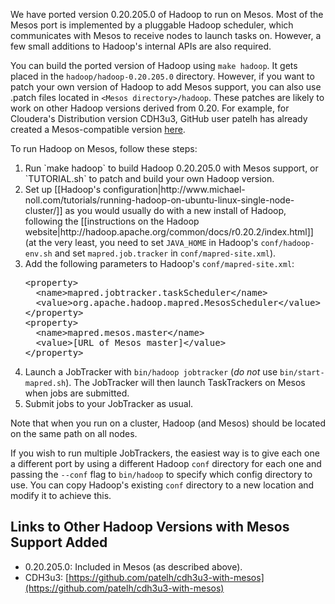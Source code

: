 We have ported version 0.20.205.0 of Hadoop to run on Mesos. Most of the Mesos port is implemented by a pluggable Hadoop scheduler, which communicates with Mesos to receive nodes to launch tasks on. However, a few small additions to Hadoop's internal APIs are also required.

You can build the ported version of Hadoop using `make hadoop`. It gets placed in the `hadoop/hadoop-0.20.205.0` directory. However, if you want to patch your own version of Hadoop to add Mesos support, you can also use .patch files located in `<Mesos directory>/hadoop`. These patches are likely to work on other Hadoop versions derived from 0.20. For example, for Cloudera's Distribution version CDH3u3, GitHub user patelh has already created a Mesos-compatible version [here](https://github.com/patelh/cdh3u3-with-mesos).

To run Hadoop on Mesos, follow these steps:
<ol>
<li> Run `make hadoop` to build Hadoop 0.20.205.0 with Mesos support, or `TUTORIAL.sh` to patch and build your own Hadoop version.</li>
<li> Set up [[Hadoop's configuration|http://www.michael-noll.com/tutorials/running-hadoop-on-ubuntu-linux-single-node-cluster/]] as you would usually do with a new install of Hadoop, following the [[instructions on the Hadoop website|http://hadoop.apache.org/common/docs/r0.20.2/index.html]] (at the very least, you need to set <code>JAVA_HOME</code> in Hadoop's <code>conf/hadoop-env.sh</code> and set <code>mapred.job.tracker</code> in <code>conf/mapred-site.xml</code>).</li>
</li>
<li> Add the following parameters to Hadoop's <code>conf/mapred-site.xml</code>:
<pre>
&lt;property&gt;
  &lt;name&gt;mapred.jobtracker.taskScheduler&lt;/name&gt;
  &lt;value&gt;org.apache.hadoop.mapred.MesosScheduler&lt;/value&gt;
&lt;/property&gt;
&lt;property&gt;
  &lt;name&gt;mapred.mesos.master&lt;/name&gt;
  &lt;value&gt;[URL of Mesos master]&lt;/value&gt;
&lt;/property&gt;
</pre>
</li>
<li> Launch a JobTracker with <code>bin/hadoop jobtracker</code> (<i>do not</i> use <code>bin/start-mapred.sh</code>). The JobTracker will then launch TaskTrackers on Mesos when jobs are submitted.</li>
<li> Submit jobs to your JobTracker as usual.</li>
</ol>

Note that when you run on a cluster, Hadoop (and Mesos) should be located on the same path on all nodes.

If you wish to run multiple JobTrackers, the easiest way is to give each one a different port by using a different Hadoop `conf` directory for each one and passing the `--conf` flag to `bin/hadoop` to specify which config directory to use. You can copy Hadoop's existing `conf` directory to a new location and modify it to achieve this.

## Links to Other Hadoop Versions with Mesos Support Added

* 0.20.205.0: Included in Mesos (as described above).
* CDH3u3: [https://github.com/patelh/cdh3u3-with-mesos](https://github.com/patelh/cdh3u3-with-mesos)